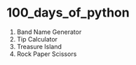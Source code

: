 # 100_days_of_python

1. Band Name Generator
2. Tip Calculator
3. Treasure Island
4. Rock Paper Scissors
